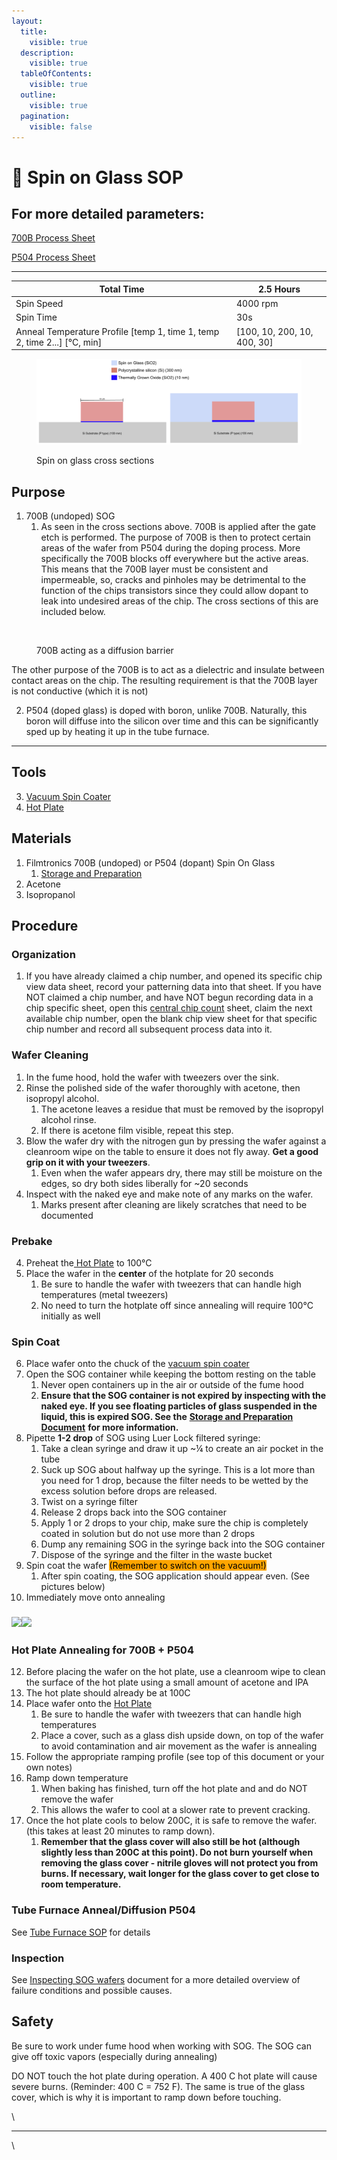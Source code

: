 ```yaml
---
layout:
  title:
    visible: true
  description:
    visible: true
  tableOfContents:
    visible: true
  outline:
    visible: true
  pagination:
    visible: false
---
```


# 🥞 Spin on Glass SOP

## For more detailed parameters:

[700B Process Sheet](https://docs.google.com/spreadsheets/d/1fmgTan5MyL4VjxuGR8\_-XMnE9dZDns9QorDNwK\_PFyc/edit#gid=0)

[P504 Process Sheet](https://docs.google.com/spreadsheets/u/3/d/182fEtTWk\_8xHNYmWTH\_aYQlMbS8q68xoudcD6ADTvAQ/edit?usp=drive\_web\&ouid=115587224328658053131)

***

| Total Time                                                                 | 2.5 Hours                    |
| -------------------------------------------------------------------------- | ---------------------------- |
| Spin Speed                                                                 | 4000 rpm                     |
| Spin Time                                                                  | 30s                          |
| Anneal Temperature Profile \[temp 1, time 1, temp 2, time 2...] \[°C, min] | \[100, 10, 200, 10, 400, 30] |

<figure><img src="../../.gitbook/assets/image (3).png" alt=""><figcaption><p>Spin on glass cross sections</p></figcaption></figure>

## Purpose

1. 700B (undoped) SOG
   1. As seen in the cross sections above. 700B is applied after the gate etch is performed. The purpose of 700B is then to protect certain areas of the wafer from P504 during the doping process. More specifically the 700B blocks off everywhere but the active areas. This means that the 700B layer must be consistent and impermeable, so, cracks and pinholes may be detrimental to the function of the chips transistors since they could allow dopant to leak into undesired areas of the chip. The cross sections of this are included below.

<figure><img src="https://lh3.googleusercontent.com/mv6HAXtlUqH6EawcdYnrPIqupeaFxToTpSqpxjcf8sc9A6PDrBTgIhbIUTmLdMhhlnv2smCCLukoraZ6BB_tkkughBq3yd_rdtCl4Nt2S2GwX95S5qt3XwQtbjXsvfvjB668oy3ifjkn5H_nzULt1Q" alt="" width="375"><figcaption><p>700B acting as a diffusion barrier</p></figcaption></figure>

The other purpose of the 700B is to act as a dielectric and insulate between contact areas on the chip. The resulting requirement is that the 700B layer is not conductive (which it is not)

2. P504 (doped glass) is doped with boron, unlike 700B. Naturally, this boron will diffuse into the silicon over time and this can be significantly sped up by heating it up in the tube furnace.&#x20;

***

## Tools

3. [Vacuum Spin Coater](../patterning-sop/vacuum-spin-coater-sop.md)
4. [Hot Plate](../patterning-sop/hot-plate-sop.md)

## Materials

1. Filmtronics 700B (undoped) or P504 (dopant) Spin On Glass
   1. [Storage and Preparation](spin-on-glass-storage-and-preperation.md)
2. Acetone
3. Isopropanol

## Procedure

### Organization

1. If you have already claimed a chip number, and opened its specific chip view data sheet, record your patterning data into that sheet. If you have NOT claimed a chip number, and have NOT begun recording data in a chip specific sheet, open this [central chip count](https://docs.google.com/spreadsheets/d/1MrqtnkHcNr5hekHpQHusBZJG4nrdcxDz7Yg5Emn9BMQ/edit#gid=0) sheet, claim the next available chip number, open the blank chip view sheet for that specific chip number and record all subsequent process data into it.

### Wafer Cleaning

1. In the fume hood, hold the wafer with tweezers over the sink.
2. Rinse the polished side of the wafer thoroughly with acetone, then isopropyl alcohol.
   1. The acetone leaves a residue that must be removed by the isopropyl alcohol rinse.
   2. If there is acetone film visible, repeat this step.
3. Blow the wafer dry with the nitrogen gun by pressing the wafer against a cleanroom wipe on the table to ensure it does not fly away. **Get a good grip on it with your tweezers**.
   1. Even when the wafer appears dry, there may still be moisture on the edges, so dry both sides liberally for \~20 seconds
4. Inspect with the naked eye and make note of any marks on the wafer.
   1. Marks present after cleaning are likely scratches that need to be documented

### Prebake

4. Preheat the[ Hot Plate](../patterning-sop/hot-plate-sop.md) to 100°C
5. Place the wafer in the **center** of the hotplate for 20 seconds
   1. Be sure to handle the wafer with tweezers that can handle high temperatures (metal tweezers)
   2. No need to turn the hotplate off since annealing will require 100°C initially as well

### Spin Coat

6. Place wafer onto the chuck of the [vacuum spin coater](../patterning-sop/vacuum-spin-coater-sop.md)
7. Open the SOG container while keeping the bottom resting on the table
   1. Never open containers up in the air or outside of the fume hood
   2. **Ensure that the SOG container is not expired by inspecting with the naked eye. If you see floating particles of glass suspended in the liquid, this is expired SOG. See the** [**Storage and Preparation Document**](spin-on-glass-storage-and-preperation.md) **for more information.**
8. Pipette **1-2 drop** of SOG using Luer Lock filtered syringe:
   1. Take a clean syringe and draw it up \~¼ to create an air pocket in the tube
   2. Suck up SOG about halfway up the syringe. This is a lot more than you need for 1 drop, because the filter needs to be wetted by the excess solution before drops are released.
   3. Twist on a syringe filter
   4. Release 2 drops back into the SOG container
   5. Apply 1 or 2 drops to your chip, make sure the chip is completely coated in solution but do not use more than 2 drops
   6. Dump any remaining SOG in the syringe back into the SOG container
   7. Dispose of the syringe and the filter in the waste bucket
9. Spin coat the wafer <mark style="background-color:orange;">(Remember to switch on the vacuum!)</mark>
   1. After spin coating, the SOG application should appear even. (See pictures below)
10. Immediately move onto annealing

### ![](https://lh4.googleusercontent.com/4Ze7i5GPpmCDYI7aWq1580wodj3FLuTmzr5LFTFVKZZEH8wd3g3ZxrQDQnnKdB-IUx0fghg02me3XZP0K3uWaphXByDInh0R2B2zF9XwXxF4DsD2VuaxtlDmqD6MGCHN5h-SGkmNsc\_S5fNYML\_nlP4)![](https://lh6.googleusercontent.com/RT5HwEkmavaU19ulqmj9jaGKk7\_BrJwYQV73joK\_IWuo4s4lSiIjBKK0NuTwKOjWpMett8jFdsAquYMG\_DuvQ5Frj3jaCpMDT18Wev8pEJMBRENax5Zr5OsLYgqIhAI8IYR52UMHoDg1ugVve1Ms1j8)

### Hot Plate Annealing for 700B + P504

12. Before placing the wafer on the hot plate, use a cleanroom wipe to clean the surface of the hot plate using a small amount of acetone and IPA
13. The hot plate should already be at 100C
14. Place wafer onto the [Hot Plate](../patterning-sop/hot-plate-sop.md)
    1. Be sure to handle the wafer with tweezers that can handle high temperatures
    2. Place a cover, such as a glass dish upside down, on top of the wafer to avoid contamination and air movement as the wafer is annealing
15. Follow the appropriate ramping profile (see top of this document or your own notes)
16. Ramp down temperature
    1. When baking has finished, turn off the hot plate and and do NOT remove the wafer
    2. This allows the wafer to cool at a slower rate to prevent cracking.
17. Once the hot plate cools to below 200C, it is safe to remove the wafer. (this takes at least 20 minutes to ramp down).&#x20;
    1. **Remember that the glass cover will also still be hot (although slightly less than 200C at this point). Do not burn yourself when removing the glass cover - nitrile gloves will not protect you from burns. If necessary, wait longer for the glass cover to get close to room temperature.**

### Tube Furnace Anneal/Diffusion P504

See [Tube Furnace SOP](../tube-furnace-sop.md) for details

### Inspection

See [Inspecting SOG wafers](spin-on-glass-inspection.md) document for a more detailed overview of failure conditions and possible causes.

## Safety

Be sure to work under fume hood when working with SOG. The SOG can give off toxic vapors (especially during annealing)

DO NOT touch the hot plate during operation. A 400 C hot plate will cause severe burns. (Reminder: 400 C = 752 F). The same is true of the glass cover, which is why it is important to ramp down before touching.

\


***

\
